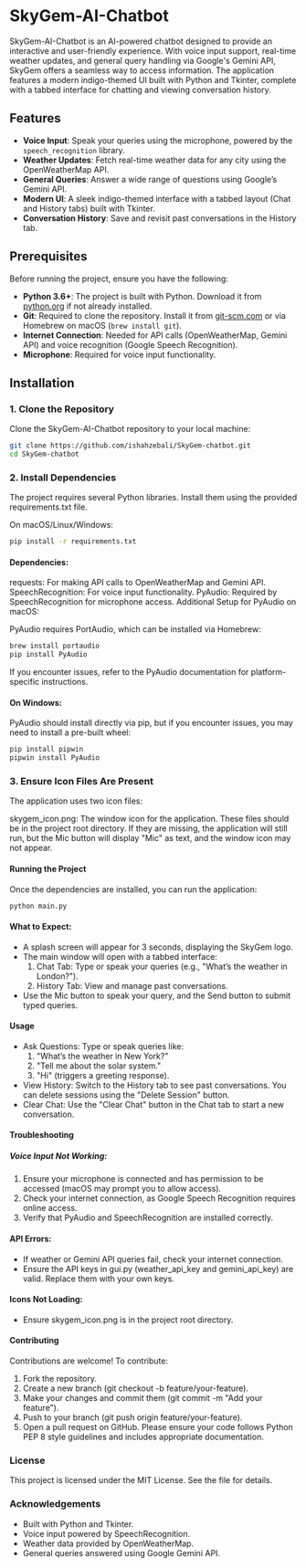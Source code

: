 # SkyGem-AI-Chatbot

SkyGem-AI-Chatbot is an AI-powered chatbot designed to provide an interactive and user-friendly experience. With voice input support, real-time weather updates, and general query handling via Google's Gemini API, SkyGem offers a seamless way to access information. The application features a modern indigo-themed UI built with Python and Tkinter, complete with a tabbed interface for chatting and viewing conversation history.

## Features

- **Voice Input**: Speak your queries using the microphone, powered by the `speech_recognition` library.
- **Weather Updates**: Fetch real-time weather data for any city using the OpenWeatherMap API.
- **General Queries**: Answer a wide range of questions using Google’s Gemini API.
- **Modern UI**: A sleek indigo-themed interface with a tabbed layout (Chat and History tabs) built with Tkinter.
- **Conversation History**: Save and revisit past conversations in the History tab.

## Prerequisites

Before running the project, ensure you have the following:

- **Python 3.6+**: The project is built with Python. Download it from [python.org](https://www.python.org/downloads/) if not already installed.
- **Git**: Required to clone the repository. Install it from [git-scm.com](https://git-scm.com/downloads) or via Homebrew on macOS (`brew install git`).
- **Internet Connection**: Needed for API calls (OpenWeatherMap, Gemini API) and voice recognition (Google Speech Recognition).
- **Microphone**: Required for voice input functionality.

## Installation

### 1. Clone the Repository

Clone the SkyGem-AI-Chatbot repository to your local machine:

```bash
git clone https://github.com/ishahzebali/SkyGem-chatbot.git
cd SkyGem-chatbot
```
### 2. Install Dependencies
The project requires several Python libraries. Install them using the provided requirements.txt file.

On macOS/Linux/Windows:

```bash
pip install -r requirements.txt
```
#### Dependencies:

requests: For making API calls to OpenWeatherMap and Gemini API.
SpeechRecognition: For voice input functionality.
PyAudio: Required by SpeechRecognition for microphone access.
Additional Setup for PyAudio on macOS:

PyAudio requires PortAudio, which can be installed via Homebrew:

```bash
brew install portaudio
pip install PyAudio
```
If you encounter issues, refer to the PyAudio documentation for platform-specific instructions.

#### On Windows:

PyAudio should install directly via pip, but if you encounter issues, you may need to install a pre-built wheel:

```bash
pip install pipwin
pipwin install PyAudio
```

### 3. Ensure Icon Files Are Present
The application uses two icon files:

skygem_icon.png: The window icon for the application.
These files should be in the project root directory. If they are missing, the application will still run, but the Mic button will display "Mic" as text, and the window icon may not appear.

#### Running the Project
Once the dependencies are installed, you can run the application:

```bash
python main.py
```
#### What to Expect:
- A splash screen will appear for 3 seconds, displaying the SkyGem logo.
- The main window will open with a tabbed interface:
  1. Chat Tab: Type or speak your queries (e.g., "What’s the weather in London?").
  2. History Tab: View and manage past conversations.
- Use the Mic button to speak your query, and the Send button to submit typed queries.

#### Usage
- Ask Questions: Type or speak queries like:
  1. "What’s the weather in New York?"
  2. "Tell me about the solar system."
  3. "Hi" (triggers a greeting response).
- View History: Switch to the History tab to see past conversations. You can delete sessions using the "Delete Session" button.
- Clear Chat: Use the "Clear Chat" button in the Chat tab to start a new conversation.


#### Troubleshooting
##### Voice Input Not Working:
  1. Ensure your microphone is connected and has permission to be accessed (macOS may prompt you to allow access).
  2. Check your internet connection, as Google Speech Recognition requires online access.
  3. Verify that PyAudio and SpeechRecognition are installed correctly.


#### API Errors:
- If weather or Gemini API queries fail, check your internet connection.
- Ensure the API keys in gui.py (weather_api_key and gemini_api_key) are valid. Replace them with your own keys.


#### Icons Not Loading:
- Ensure skygem_icon.png is in the project root directory.


#### Contributing
Contributions are welcome! To contribute:

1. Fork the repository.
2. Create a new branch (git checkout -b feature/your-feature).
3. Make your changes and commit them (git commit -m "Add your feature").
4. Push to your branch (git push origin feature/your-feature).
5. Open a pull request on GitHub.
Please ensure your code follows Python PEP 8 style guidelines and includes appropriate documentation.

### License
This project is licensed under the MIT License. See the  file for details.

### Acknowledgements
- Built with Python and Tkinter.
- Voice input powered by SpeechRecognition.
- Weather data provided by OpenWeatherMap.
- General queries answered using Google Gemini API.
